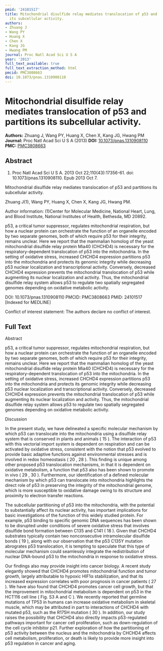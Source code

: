 ```yaml
---
pmid: '24101517'
title: Mitochondrial disulfide relay mediates translocation of p53 and partitions
  its subcellular activity.
authors:
- Zhuang J
- Wang PY
- Huang X
- Chen X
- Kang JG
- Hwang PM
journal: Proc Natl Acad Sci U S A
year: '2013'
full_text_available: true
full_text_extraction_method: html
pmcid: PMC3808663
doi: 10.1073/pnas.1310908110
---
```


# Mitochondrial disulfide relay mediates translocation of p53 and partitions its subcellular activity.
**Authors:** Zhuang J, Wang PY, Huang X, Chen X, Kang JG, Hwang PM
**Journal:** Proc Natl Acad Sci U S A (2013)
**DOI:** [10.1073/pnas.1310908110](https://doi.org/10.1073/pnas.1310908110)
**PMC:** [PMC3808663](https://www.ncbi.nlm.nih.gov/pmc/articles/PMC3808663/)

## Abstract

1. Proc Natl Acad Sci U S A. 2013 Oct 22;110(43):17356-61. doi: 
10.1073/pnas.1310908110. Epub 2013 Oct 7.

Mitochondrial disulfide relay mediates translocation of p53 and partitions its 
subcellular activity.

Zhuang J(1), Wang PY, Huang X, Chen X, Kang JG, Hwang PM.

Author information:
(1)Center for Molecular Medicine, National Heart, Lung, and Blood Institute, 
National Institutes of Health, Bethesda, MD 20892.

p53, a critical tumor suppressor, regulates mitochondrial respiration, but how a 
nuclear protein can orchestrate the function of an organelle encoded by two 
separate genomes, both of which require p53 for their integrity, remains 
unclear. Here we report that the mammalian homolog of the yeast mitochondrial 
disulfide relay protein Mia40 (CHCHD4) is necessary for the 
respiratory-dependent translocation of p53 into the mitochondria. In the setting 
of oxidative stress, increased CHCHD4 expression partitions p53 into the 
mitochondria and protects its genomic integrity while decreasing p53 nuclear 
localization and transcriptional activity. Conversely, decreased CHCHD4 
expression prevents the mitochondrial translocation of p53 while augmenting its 
nuclear localization and activity. Thus, the mitochondrial disulfide relay 
system allows p53 to regulate two spatially segregated genomes depending on 
oxidative metabolic activity.

DOI: 10.1073/pnas.1310908110
PMCID: PMC3808663
PMID: 24101517 [Indexed for MEDLINE]

Conflict of interest statement: The authors declare no conflict of interest.

## Full Text

Abstract

p53, a critical tumor suppressor, regulates mitochondrial respiration, but how a nuclear protein can orchestrate the function of an organelle encoded by two separate genomes, both of which require p53 for their integrity, remains unclear. Here we report that the mammalian homolog of the yeast mitochondrial disulfide relay protein Mia40 (CHCHD4) is necessary for the respiratory-dependent translocation of p53 into the mitochondria. In the setting of oxidative stress, increased CHCHD4 expression partitions p53 into the mitochondria and protects its genomic integrity while decreasing p53 nuclear localization and transcriptional activity. Conversely, decreased CHCHD4 expression prevents the mitochondrial translocation of p53 while augmenting its nuclear localization and activity. Thus, the mitochondrial disulfide relay system allows p53 to regulate two spatially segregated genomes depending on oxidative metabolic activity.

Discussion

In the present study, we have delineated a specific molecular mechanism by which p53 can translocate into the mitochondria using a disulfide relay system that is conserved in plants and animals ( 15 ). The interaction of p53 with this vectorial import system is dependent on respiration and can be activated by oxidative stress, consistent with the notion that p53 evolved to provide basic adaptive functions against environmental stresses and is involved in redox homeostasis ( 20 , 28 ). This finding is unique among other proposed p53 translocation mechanisms, in that it is dependent on oxidative metabolism, a function that p53 also has been shown to promote in vivo ( 29 , 30 ). Furthermore, our identification of a defined molecular mechanism by which p53 can translocate into mitochondria highlights the direct role of p53 in preserving the integrity of the mitochondrial genome, which is more susceptible to oxidative damage owing to its structure and proximity to electron transfer reactions.

The subcellular partitioning of p53 into the mitochondria, with the potential to substantially affect its nuclear activity, has important implications for basic investigations of the function of this widely studied protein. For example, p53 binding to specific genomic DNA sequences has been shown to be disrupted under conditions of severe oxidative stress that involves disulfide bond formation between C135 and C141 ( 18 ). Given that CHCHD4 substrates typically contain two nonconsecutive intramolecular disulfide bonds ( 19 ), along with our observation that the p53 C135Y mutation abrogrates p53 translocation, it is tempting to speculate that this type of molecular mechanism could seamlessly integrate the redistribution of nuclear DNA-bound p53 to the mitochondria in response to oxidative stress.

Our findings also may provide insight into cancer biology. A recent study elegantly showed that CHCHD4 promotes mitochondrial function and tumor growth, largely attributable to hypoxic HIF1α stabilization, and that its increased expression correlates with poor prognosis in cancer patients ( 27 ). We have also found that CHCHD4 promotes cancer cell growth, but that the improvement in mitochondrial metabolism is dependent on p53 in the HCT116 cell line ( Fig. S3 A and C ). We recently reported that germline mutations of TP53 in humans can increase oxidative metabolism in skeletal muscle, which may be attributed in part to interactions of CHCHD4 with mutated p53, such as the R175H mutation ( 30 ). In addition, our study raises the possibility that CHCHD4 also directly impacts p53-regulated pathways important for cancer cell proliferation, such as down-regulation of the cell cycle inhibitor p21. Further exploration of how the partitioning of p53 activity between the nucleus and the mitochondria by CHCHD4 affects cell metabolism, proliferation, or death is likely to provide more insight into p53 regulation in cancer and aging.
